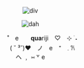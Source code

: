 <div align="center">

![div](https://64.media.tumblr.com/32c9de4241cdcdac11f0b8db37dabe86/10372571c4330fa5-72/s400x600/bebd414731343e0a3887d2d5e9d641b8680956fd.gifv)

![dah](https://64.media.tumblr.com/35bba3a6f8214ad4f72e844f88d7f4c6/d97403fcff6fa89b-ef/s640x960/43d3fcf17f8cc2a19c548a2e339d5f8015617fd3.pnj)

   
　　　　˚　e　　**qua**riji　♡⠀ ⊹ ࣪ ˖　        
　　　　( ˘ ³˘)♥︎　ノ　e　⁺　𓈒  𐙚       
         ヘ   ﹐ ⑅      ꒷    e
